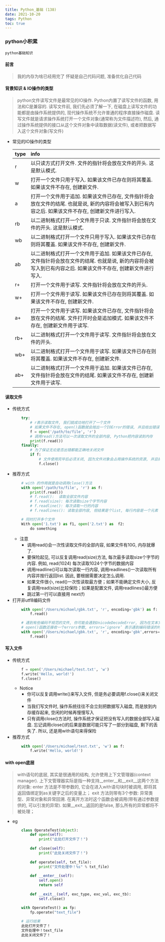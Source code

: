 ```yaml
---
title: Python_基础 (138)
date: 2021-10-20
tags: Python
toc: true
---
```


### python小积累
    python基础知识

<!-- more -->

#### 前言
> 我的内存为啥已经用完了 怀疑是自己代码问题, 准备优化自己代码

#### 背景知识 & IO操作的类型
> python文件读写文件是最常见的IO操作. Python内置了读写文件的函数, 用法和C是兼容的. 
读写文件前, 我们先必须了解一下, 在磁盘上读写文件的功能都是由操作系统提供的, 现代操作系统不允许普通的程序直接操作磁盘. 
读写文件就是请求操作系统打开一个文件对象(通常称为文件描述符), 然后, 通过操作系统提供的接口从这个文件对象中读取数据(读文件), 或者把数据写入这个文件对象(写文件)
- 常见的IO操作的类型
    <table><thead><tr><th>type</th><th align="left">info</th></tr></thead><tbody><tr><td>r</td><td align="left">以只读方式打开文件. 文件的指针将会放在文件的开头. 这是默认模式. </td></tr><tr><td>w</td><td align="left">打开一个文件只用于写入. 如果该文件已存在则将其覆盖. 如果该文件不存在, 创建新文件. </td></tr><tr><td>a</td><td align="left">打开一个文件用于追加. 如果该文件已存在, 文件指针将会放在文件的结尾. 也就是说, 新的内容将会被写入到已有内容之后. 如果该文件不存在, 创建新文件进行写入. </td></tr><tr><td>rb</td><td align="left">以二进制格式打开一个文件用于只读. 文件指针将会放在文件的开头. 这是默认模式. </td></tr><tr><td>wb</td><td align="left">以二进制格式打开一个文件只用于写入. 如果该文件已存在则将其覆盖. 如果该文件不存在, 创建新文件. </td></tr><tr><td>ab</td><td align="left">以二进制格式打开一个文件用于追加. 如果该文件已存在, 文件指针将会放在文件的结尾. 也就是说, 新的内容将会被写入到已有内容之后. 如果该文件不存在, 创建新文件进行写入. </td></tr><tr><td>r+</td><td align="left">打开一个文件用于读写. 文件指针将会放在文件的开头. </td></tr><tr><td>w+</td><td align="left">打开一个文件用于读写. 如果该文件已存在则将其覆盖. 如果该文件不存在, 创建新文件. </td></tr><tr><td>a+</td><td align="left">打开一个文件用于读写. 如果该文件已存在, 文件指针将会放在文件的结尾. 文件打开时会是追加模式. 如果该文件不存在, 创建新文件用于读写. </td></tr><tr><td>rb+</td><td align="left">以二进制格式打开一个文件用于读写. 文件指针将会放在文件的开头. </td></tr><tr><td>wb+</td><td align="left">以二进制格式打开一个文件用于读写. 如果该文件已存在则将其覆盖. 如果该文件不存在, 创建新文件. </td></tr><tr><td>ab+</td><td align="left">以二进制格式打开一个文件用于追加. 如果该文件已存在, 文件指针将会放在文件的结尾. 如果该文件不存在, 创建新文件用于读写. </td></tr></tbody></table>

#### 读取文件
- 传统方式
    ```python
        try:
            # r表示读取文件, 我们就成功地打开了一个文件
            # 如果文件不存在, open()函数就会抛出一个IOError的错误, 并且给出错误码和详细的信息告诉你文件不存在
            f = open('/path/to/file', 'r')
            # 调用read()方法可以一次读取文件的全部内容, Python把内容读到内存
            print(f.read())
        finally:
            # 为了保证无论是否出错都能正确地关闭文件
            if f:
                # 文件使用完毕后必须关闭, 因为文件对象会占用操作系统的资源, 并且操作系统同一时间能打开的文件数量也是有限的
                f.close()
    ```
- 推荐方式
    ```python
        # with 的作用就是自动调用close()方法 
        with open('/path/to/file', 'r') as f:
            print(f.read())
            # f.read():  读取全部文件内容
            # f.read(size): 每次读取size个字节内容
            # f.readline(): 每次读取一行的内容
            # f.readlines(): 读取全部内容, 但结果是个list, 每行内容是一个元素

        # 同时打开多个文件
        With open('1.txt') as f1, open('2.txt') as  f2:
            do something
    ```
    * 注意
        * 调用read()会一次性读取文件的全部内容, 如果文件有10G, 内存就爆了. 
        * 要保险起见, 可以反复调用read(size)方法, 每次最多读取size个字节的内容. 例如, read(1024) 每次读取1024个字节的数据内容
        * 调用readline()可以每次读取一行内容, 调用readlines()一次读取所有内容并按行返回list. 因此, 要根据需要决定怎么调用. 
        * 如果文件很小, read()一次性读取最方便；如果不能确定文件大小, 反复调用read(size)比较保险；如果是配置文件, 调用readlines()最方便
        * 跳过第一行可以直接用 next(f)
- 打开非utf8编码文件
    ```python
        with open('/Users/michael/gbk.txt', 'r', encoding='gbk') as f:
            f.read()

        # 遇到有些编码不规范的文件, 你可能会遇到UnicodeDecodeError, 因为在文本文件中可能夹杂了一些非法编码的字符. 
        # open()函数还接收一个errors参数, errors=‘ignore’ 表示遇到编码错误的时候直接忽略
        with open('/Users/michael/gbk.txt', 'r', encoding='gbk',errors='ignore') as f:
            f.read()
    ```

#### 写入文件
- 传统方式
    ```python
        f = open('/Users/michael/test.txt', 'w')
        f.write('Hello, world!')
        f.close()
    ```
    * Notice
        * 你可以反复调用write()来写入文件, 但是务必要调用f.close()来关闭文件
        * 当我们写文件时, 操作系统往往不会立刻把数据写入磁盘, 而是放到内存缓存起来, 空闲的时候再慢慢写入
        * 只有调用close()方法时, 操作系统才保证把没有写入的数据全部写入磁盘. 忘记调用close()的后果是数据可能只写了一部分到磁盘, 剩下的丢失了. 所以, 还是用with语句来得保险
- 推荐方式
    ```python
        with open('/Users/michael/test.txt', 'w') as f:
            f.write('Hello, world!')
    ```

#### with open底层
> with语句的底层, 其实是很通用的结构, 允许使用上下文管理器(context manager). 上下文管理器实际是指一种支持__enter__和__exit__这两个方法的对象: 
enter 方法是不带参数的, 它会在进入with语句块时被调用, 即将其返回值绑定到as关键字之后的变量上；
exit 方法则带有3个参数: 异常类型、异常对象和异常回溯. 在离开方法时这个函数会被调用(带有通过参数提供的, 可以引发的异常). 如果__exit__返回的是false, 那么所有的异常都将不被处理；
- eg
    ```python
        class OperateTest(object):
            def open(self):
                print("此处打开文件了！")
                
            def close(self):
                print("此处关闭文件了！")
                
            def operate(self, txt_file):
                print("文件处理中！%s" % txt_file)
                
            def __enter__(self):
                self.open()
                return self
                
            def __exit__(self, exc_type, exc_val, exc_tb):
                self.close()
                
        with OperateTest() as fp:
            fp.operate("text_file")

        # 运行结果
        此处打开文件了！
        文件处理中！text_file
        此处关闭文件了！
    ```

